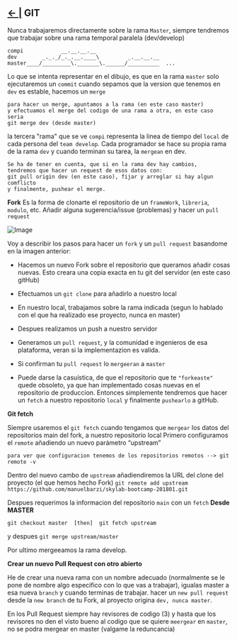 ## [← |](https://github.com/VGamezz19/skylab-curso/blob/dev/course/semana01/)   GIT

Nunca trabajaremos directamente sobre la rama `Master`, siempre tendremos que trabajar sobre una rama temporal paralela (dev/develop)
```
compi	         __.__.__.__
dev        _._._/_._.__.____\         _.__.__.__
master____/_________\._______\.______/__________  ...

```

Lo que se intenta representar en el dibujo, es que en la rama `master` solo ejecutaremos un `commit` cuando sepamos que la version que tenemos en `dev` es estable, hacemos un `merge`

````
para hacer un merge, apuntamos a la rama (en este caso master)
y efectuamos el merge del codigo de una rama a otra, en este caso seria
git merge dev (desde master)
```` 

la tercera "rama" que se ve `compi` representa la linea de tiempo del `local` de cada persona del `team develop`. Cada programador se hace su propia rama de la rama `dev` y cuando terminan su tarea, la `mergean` en dev.
````
Se ha de tener en cuenta, que si en la rama dev hay cambios, 
tendremos que hacer un request de esos datos con:
git pull origin dev (en este caso), fijar y arreglar si hay algun comflicto
y finalmente, pushear el merge.
````

**Fork** Es la forma de clonarte el repositorio de un `frameWork`, `libreria`, `modulo`, etc. Añadir alguna sugerencia/issue (problemas) y hacer un `pull request`

![Image](https://github.com/VGamezz19/skylab-curso/blob/dev/course/semana01/public/fork.jpg)

Voy a describir los pasos para hacer un `fork` y un `pull request` basandome en la imagen anterior:

-	Hacemos un nuevo Fork sobre el repositorio que queramos añadir cosas nuevas. Esto creara una copia exacta en tu git del servidor (en este caso gitHub)

-	Efectuamos un `git clone` para añadirlo a nuestro local

-	En nuestro local, trabajamos sobre la rama indicada (segun lo hablado con el que ha realizado ese proyecto, nunca en master)

-	Despues realizamos un push a nuestro servidor

-	Generamos un `pull request`, y la comunidad e ingenieros de esa plataforma, veran si la implementazion es valida.

-	Si confirman tu `pull request` lo `mergeeran` a `master`

-	Puede darse la casuística, de que el repositorio que te `"forkeaste"` quede obsoleto, ya que han implementado cosas nuevas en el repositorio de produccion. Entonces simplemente tendremos que hacer un `fetch` a nuestro repositorio `local` y finalmente `pushearlo` a gitHub.

**Git fetch** 

Siempre usaremos el `git fetch` cuando tengamos que `mergear` los datos del repositorios main del fork, a nuestro repositorio local
Primero configuramos el `remote` añadiendo un nuevo parámetro “upstream”
````
para ver que configuracion tenemos de los repositorios remotos --> git remote -v
````

Dentro del nuevo cambo de `upstream` añadiendiremos la URL del clone del proyecto (el que hemos hecho Fork)
`git remote add upstream https://github.com/manuelbarzi/skylab-bootcamp-201801.git`

Despues requerimos la informacion del repositorio `main` con un `fetch` **Desde MASTER**

`git checkout master  [then]  git fetch upstream`

y despues `git merge upstream/master`

Por ultimo mergeeamos la rama develop. 

**Crear un nuevo Pull Request con otro abierto**

He de crear una nueva rama con un nombre adecuado (normalmente se le pone de nombre algo especifico con lo que vas a trabajar), igualas master a esa nueva `branch` y cuando terminas de trabajar. hacer un `new pull request` desde la `new branch` de tu Fork, al proyecto origina `dev, nunca master`.

En los Pull Request siempre hay revisores de codigo (3) y hasta que los revisores no den el visto bueno al codigo que se quiere `meergear` en `master`, no se podra mergear en master (valgame la reduncancia)
